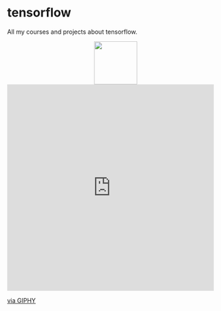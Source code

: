# tensorflow
All my courses and projects about tensorflow.

<div id="header" align="center">
  <img src="https://giphy.com/gifs/1-0-01-f74WQIhbzBKAusL2v1" width="100"/>
</div>

<iframe src="https://giphy.com/embed/f74WQIhbzBKAusL2v1" width="480" height="480" frameBorder="0" class="giphy-embed" allowFullScreen></iframe><p><a href="https://giphy.com/gifs/1-0-01-f74WQIhbzBKAusL2v1">via GIPHY</a></p>
